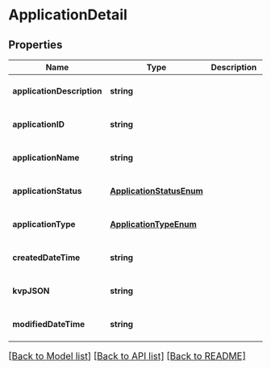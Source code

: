 # ApplicationDetail

## Properties
Name | Type | Description | Notes
------------ | ------------- | ------------- | -------------
**applicationDescription** | **string** |  | [optional] [default to null]
**applicationID** | **string** |  | [optional] [default to null]
**applicationName** | **string** |  | [optional] [default to null]
**applicationStatus** | [**ApplicationStatusEnum**](ApplicationStatusEnum.md) |  | [optional] [default to null]
**applicationType** | [**ApplicationTypeEnum**](ApplicationTypeEnum.md) |  | [optional] [default to null]
**createdDateTime** | **string** |  | [optional] [default to null]
**kvpJSON** | **string** |  | [optional] [default to null]
**modifiedDateTime** | **string** |  | [optional] [default to null]

[[Back to Model list]](../README.md#documentation-for-models) [[Back to API list]](../README.md#documentation-for-api-endpoints) [[Back to README]](../README.md)

<style>
     p, ul, ol, li { font-size: 18px !important;}
</style>


